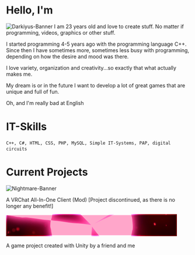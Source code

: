 # Hello, I'm 
<img src="/Darkiyus-Banner.gif" alt="Darkiyus-Banner"> 
I am 23 years old and love to create stuff.
No matter if programming, videos, graphics or other stuff.

I started programming 4-5 years ago with the programming language C++.
Since then I have sometimes more, sometimes less busy with programming, depending on how the desire and mood was there.

I love variety, organization and creativity...so exactly that what actually makes me.

My dream is or in the future I want to develop a lot of great games that are unique and full of fun.

Oh, and I'm really bad at English

# IT-Skills
    C++, C#, HTML, CSS, PHP, MySQL, Simple IT-Systems, PAP, digital circuits


# Current Projects

<img src="/Nightmare_Banner.gif" alt="Nightmare-Banner">

A VRChat All-In-One Client (Mod) [Project discontinued, as there is no longer any benefit!]
   
<img src="/Project-ZZZombie.gif" alt="ZZZombie Banner">

A game project created with Unity by a friend and me
    
